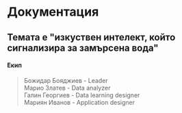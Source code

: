 # Документация

## Темата е "изкуствен интелект, който сигнализира за замърсена вода"

#### Екип
> Божидар Бояджиев - Leader<br/>
> Марио Златев - Data analyzer<br/>
> Галин Георгиев - Data learning designer<br/>
> Мариян Иванов - Application designer<br/>
